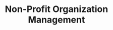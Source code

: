 ---
title: Non-Profit Organization Management
slug: non-profit-organization-management
taxonomy:
	tag: industry
content:
    items:
        '@taxonomy.industry': non-profit-organization-management
    order:
        by: date
        dir: desc
---